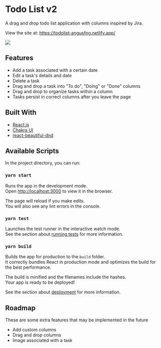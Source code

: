 # Todo List v2

A drag and drop todo list application with columns inspired by Jira.

View the site at: https://todolist-angusfng.netlify.app/

![](https://media.giphy.com/media/csC3QPdFNz8tBGYPJs/giphy.gif)

## Features

- Add a task associated with a certain date
- Edit a task's details and date
- Delete a task
- Drag and drop a task into "To do", "Doing" or "Done" columns
- Drag and drop to organize tasks within a column
- Tasks persist in correct columns after you leave the page

## Built With

- [React.js](https://reactjs.org/)
- [Chakra UI](https://chakra-ui.com/)
- [react-beautiful-dnd](https://github.com/atlassian/react-beautiful-dnd)

## Available Scripts

In the project directory, you can run:

### `yarn start`

Runs the app in the development mode.\
Open [http://localhost:3000](http://localhost:3000) to view it in the browser.

The page will reload if you make edits.\
You will also see any lint errors in the console.

### `yarn test`

Launches the test runner in the interactive watch mode.\
See the section about [running tests](https://facebook.github.io/create-react-app/docs/running-tests) for more information.

### `yarn build`

Builds the app for production to the `build` folder.\
It correctly bundles React in production mode and optimizes the build for the best performance.

The build is minified and the filenames include the hashes.\
Your app is ready to be deployed!

See the section about [deployment](https://facebook.github.io/create-react-app/docs/deployment) for more information.

## Roadmap

These are some extra features that may be implemented in the future

- Add custom columns
- Drag and drop columns
- Image associated with a task
